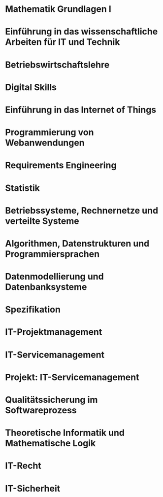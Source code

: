 # Mathematik Grundlagen I
# Einführung in das wissenschaftliche Arbeiten für IT und Technik
# Betriebswirtschaftslehre
# Digital Skills
# Einführung in das Internet of Things
# Programmierung von Webanwendungen
# Requirements Engineering
# Statistik
# Betriebssysteme, Rechnernetze und verteilte Systeme
# Algorithmen, Datenstrukturen und Programmiersprachen
# Datenmodellierung und Datenbanksysteme
# Spezifikation
# IT-Projektmanagement
# IT-Servicemanagement
# Projekt: IT-Servicemanagement
# Qualitätssicherung im Softwareprozess
# Theoretische Informatik und Mathematische Logik
# IT-Recht
# IT-Sicherheit
# 
